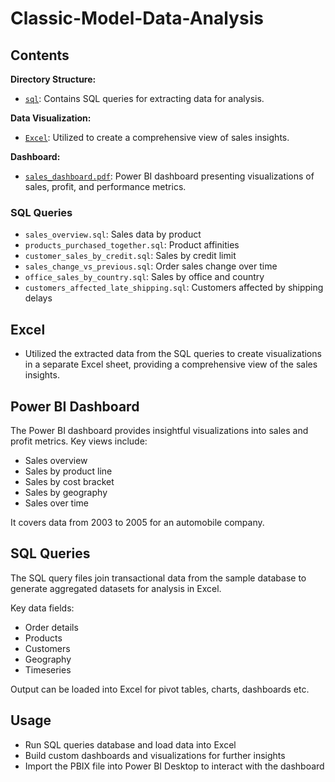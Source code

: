 # Classic-Model-Data-Analysis

## Contents

**Directory Structure:**
- [`sql`](https://github.com/Jadhav0702Gauri/Classic-Model-Sales-Analysis/blob/main/Classic%20models%20data.sql): Contains SQL queries for extracting data for analysis.

**Data Visualization:**
- [`Excel`](https://github.com/Jadhav0702Gauri/Classic-Model-Sales-Analysis/blob/main/Classic%20Model%20analysis.xlsx): Utilized to create a comprehensive view of sales insights.

**Dashboard:**
- [`sales_dashboard.pdf`](https://github.com/Jadhav0702Gauri/Classic-Model-Sales-Analysis/blob/main/Classic%20Models%20Dashboard.pdf): Power BI dashboard presenting visualizations of sales, profit, and performance metrics.

### SQL Queries

- `sales_overview.sql`: Sales data by product  
- `products_purchased_together.sql`: Product affinities
- `customer_sales_by_credit.sql`: Sales by credit limit
- `sales_change_vs_previous.sql`: Order sales change over time
- `office_sales_by_country.sql`: Sales by office and country 
- `customers_affected_late_shipping.sql`: Customers affected by shipping delays

## Excel
- Utilized the extracted data from the SQL queries to create visualizations in a separate Excel sheet, providing a comprehensive view of the sales insights. 

## Power BI Dashboard

The Power BI dashboard provides insightful visualizations into sales and profit metrics. Key views include:

- Sales overview 
- Sales by product line
- Sales by cost bracket
- Sales by geography
- Sales over time

It covers data from 2003 to 2005 for an automobile company.

## SQL Queries 

The SQL query files join transactional data from the sample database to generate aggregated datasets for analysis in Excel.

Key data fields:

- Order details
- Products
- Customers 
- Geography
- Timeseries 

Output can be loaded into Excel for pivot tables, charts, dashboards etc.

## Usage

- Run SQL queries database and load data into Excel
- Build custom dashboards and visualizations for further insights
- Import the PBIX file into Power BI Desktop to interact with the dashboard
  
